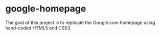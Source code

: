 # google-homepage

The goal of this project is to replicate the Google.com homepage using hand-coded HTML5 and CSS3.

